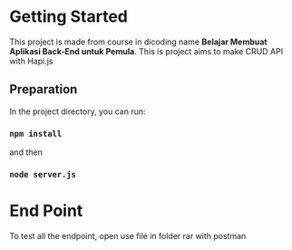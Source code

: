 # Getting Started

This project is made from course in dicoding name **Belajar Membuat Aplikasi Back-End untuk Pemula**. This is project aims to make CRUD API with Hapi.js

## Preparation

In the project directory, you can run:

### `npm install`

and then

### `node server.js`

# End Point

To test all the endpoint, open use file in folder rar with postman
